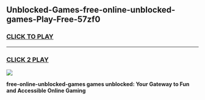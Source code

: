 
## Unblocked-Games-free-online-unblocked-games-Play-Free-57zf0
<h3>
<a href="https://premium76.site?title=free-online-unblocked-games&ref=10A">CLICK TO PLAY</a></h3>
<hr>

<h3>
<a href="https://premium76.site?title=free-online-unblocked-games&ref=10A">CLICK 2 PLAY</a>
  
</h3>

<a href="https://premium76.site?title=free-online-unblocked-games&ref=10A"><img src="https://clearcache.store/games.png"></a>


**free-online-unblocked-games games unblocked: Your Gateway to Fun and Accessible Online Gaming**

